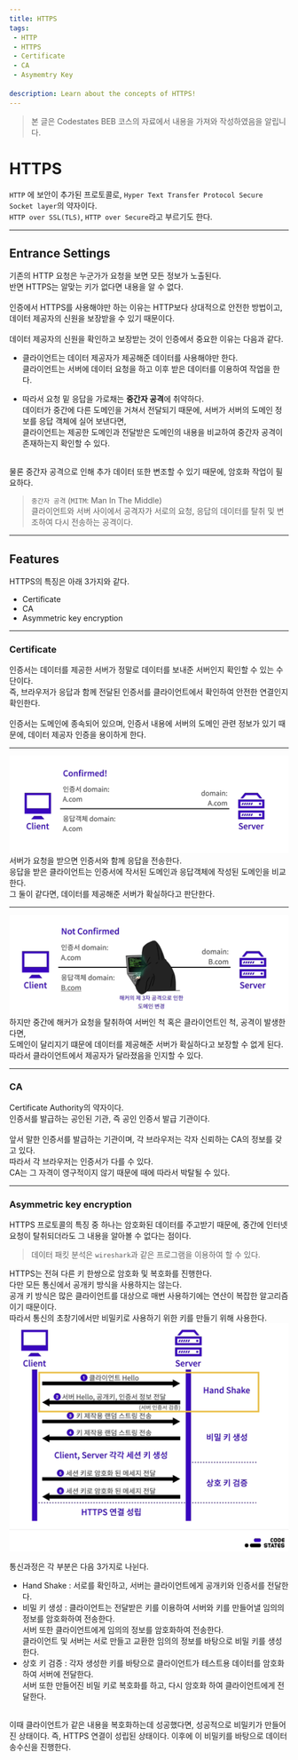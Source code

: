 ```yaml
---
title: HTTPS
tags: 
 - HTTP
 - HTTPS
 - Certificate
 - CA
 - Asymemtry Key

description: Learn about the concepts of HTTPS!
---
```


>   본 글은 Codestates BEB 코스의 자료에서 내용을 가져와 작성하였음을 알립니다.  

<!-- {% include alert.html type="danger" title="Warning!" content="이 문서는 아직 미완성 문서입니다." %} -->

# HTTPS
`HTTP` 에 보안이 추가된 프로토콜로, `Hyper Text Transfer Protocol Secure Socket layer`의 약자이다.  
`HTTP over SSL(TLS)`, `HTTP over Secure`라고 부르기도 한다.  

---

## Entrance Settings
기존의 HTTP 요청은 누군가가 요청을 보면 모든 정보가 노출된다.  
반면 HTTPS는 알맞는 키가 없다면 내용을 알 수 없다.  
<br>
인증에서 HTTPS를 사용해야만 하는 이유는 HTTP보다 상대적으로 안전한 방법이고,  
데이터 제공자의 신원을 보장받을 수 있기 때문이다.  
<br>
데이터 제공자의 신원을 확인하고 보장받는 것이 인증에서 중요한 이유는 다음과 같다.  
- 클라이언트는 데이터 제공자가 제공해준 데이터를 사용해야만 한다.  
클라이언트는 서버에 데이터 요청을 하고 이후 받은 데이터를 이용하여 작업을 한다.  

- 따라서 요청 밑 응답을 가로채는 **중간자 공격**에 취약하다.  
데이터가 중간에 다른 도메인을 거쳐서 전달되기 때문에, 서버가 서버의 도메인 정보를 응답 객체에 실어 보낸다면,  
클라이언트는 제공한 도메인과 전달받은 도메인의 내용을 비교하여 중간자 공격이 존재하는지 확인할 수 있다.  
<br>
물론 중간자 공격으로 인해 추가 데이터 또한 변조할 수 있기 때문에, 암호화 작업이 필요하다.   

> `중간자 공격` (`MITM`: Man In The Middle)  
> 클라이언트와 서버 사이에서 공격자가 서로의 요청, 응답의 데이터를 탈취 및 변조하여 다시 전송하는 공격이다.  

---

## Features
HTTPS의 특징은 아래 3가지와 같다.  
- Certificate 
- CA
- Asymmetric key encryption

---

### Certificate
인증서는 데이터를 제공한 서버가 정말로 데이터를 보내준 서버인지 확인할 수 있는 수단이다.  
즉, 브라우저가 응답과 함께 전달된 인증서를 클라이언트에서 확인하여 안전한 연결인지 확인한다.  
<br>
인증서는 도메인에 종속되어 있으며, 인증서 내용에 서버의 도메인 관련 정보가 있기 때문에, 데이터 제공자 인증을 용이하게 한다.  

---

![certificate1](../../assets/img/certificate1.png)  
서버가 요청을 받으면 인증서와 함께 응답을 전송한다.  
응답을 받은 클라이언트는 인증서에 작서된 도메인과 응답객체에 작성된 도메인을 비교한다.  
그 둘이 같다면, 데이터를 제공해준 서버가 확실하다고 판단한다.  

---

![certificate2](../../assets/img/certificate2.png)  
하지만 중간에 해커가 요청을 탈취하여 서버인 척 혹은 클라이언트인 척, 공격이 발생한다면,  
도메인이 달리지기 떄문에 데이터를 제공해준 서버가 확실하다고 보장할 수 없게 된다.  
따라서 클라이언트에서 제공자가 달라졌음을 인지할 수 있다.  

---

### CA
Certificate Authority의 약자이다.  
인증서를 발급하는 공인된 기관, 즉 공인 인증서 발급 기관이다.  
<br>
앞서 말한 인증서를 발급하는 기관이며, 각 브라우저는 각자 신뢰하는 CA의 정보를 갖고 있다.  
따라서 각 브라우저는 인증서가 다를 수 있다.  
CA는 그 자격이 영구적이지 않기 때문에 때에 따라서 박탈될 수 있다.  

---

### Asymmetric key encryption
HTTPS 프로토콜의 특징 중 하나는 암호화된 데이터를 주고받기 때문에, 중간에 인터넷 요청이 탈취되더라도 그 내용을 알아볼 수 없다는 점이다.  

> 데이터 패킷 분석은 `wireshark`과 같은 프로그램을 이용하여 할 수 있다.  

HTTPS는 전혀 다른 키 한쌍으로 암호화 및 복호화를 진행한다.  
다만 모든 통신에서 공개키 방식을 사용하지는 않는다.  
공개 키 방식은 많은 클라이언트를 대상으로 매번 사용하기에는 연산이 복잡한 알고리즘이기 때문이다.  
따라서 통신의 초창기에서만 비밀키로 사용하기 위한 키를 만들기 위해 사용한다.  
![https](../../assets/img/https.png)  

통신과정은 각 부분은 다음 3가지로 나뉜다.  
- Hand Shake : 서로를 확인하고, 서버는 클라이언트에게 공개키와 인증서를 전달한다.  
- 비밀 키 생성 : 클라이언트는 전달받은 키를 이용하여 서버와 키를 만들어낼 임의의 정보를 암호화하여 전송한다.  
서버 또한 클라이언트에게 임의의 정보를 암호화하여 전송한다.  
클라이언트 및 서버는 서로 만들고 교환한 임의의 정보를 바탕으로 비밀 키를 생성한다.  
- 상호 키 검증 : 각자 생성한 키를 바탕으로 클라이언트가 테스트용 데이터를 암호화 하여 서버에 전달한다.  
서버 또한 만들어진 비밀 키로 복호화를 하고, 다시 암호화 하여 클라이언트에게 전달한다.  
<br>
이때 클라이언트가 같은 내용을 복호화하는데 성공했다면, 성공적으로 비밀키가 만들어진 상태이다.  
즉, HTTPS 연결이 성립된 상태이다.  
이후에 이 비밀키를 바탕으로 데이터 송수신을 진행한다.  
